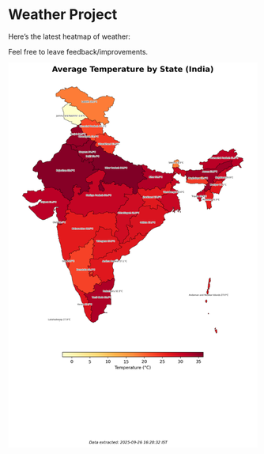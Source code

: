 # Weather Project

Here’s the latest heatmap of weather:

Feel free to leave feedback/improvements.

![India Heatmap](docs/assets/india_heatmap.png?v=D66FFB)
